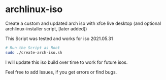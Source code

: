 # archlinux-iso
Create a custom and updated arch iso with xfce live desktop (and optional archlinux-installer script, [later added])

This Script was tested and works for iso 2021.05.31

```bash
# Run the Script as Root
sudo ./create-arch-iso.sh
```
I will update this iso build over time to work for future isos.

Feel free to add Issues, if you get errors or find bugs.
